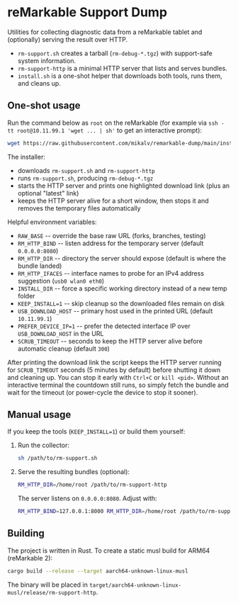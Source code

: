 # reMarkable Support Dump

Utilities for collecting diagnostic data from a reMarkable tablet and (optionally) serving the result over HTTP.

- `rm-support.sh` creates a tarball (`rm-debug-*.tgz`) with support-safe system information.
- `rm-support-http` is a minimal HTTP server that lists and serves bundles.
- `install.sh` is a one-shot helper that downloads both tools, runs them, and cleans up.

## One-shot usage

Run the command below as `root` on the reMarkable (for example via `ssh -tt root@10.11.99.1 'wget ... | sh'` to get an interactive prompt):

```sh
wget https://raw.githubusercontent.com/mikalv/remarkable-dump/main/install.sh -O- | sh
```

The installer:

- downloads `rm-support.sh` and `rm-support-http`
- runs `rm-support.sh`, producing `rm-debug-*.tgz`
- starts the HTTP server and prints one highlighted download link (plus an optional "latest" link)
- keeps the HTTP server alive for a short window, then stops it and removes the temporary files automatically

Helpful environment variables:

- `RAW_BASE` -- override the base raw URL (forks, branches, testing)
- `RM_HTTP_BIND` -- listen address for the temporary server (default `0.0.0.0:8080`)
- `RM_HTTP_DIR` -- directory the server should expose (default is where the bundle landed)
- `RM_HTTP_IFACES` -- interface names to probe for an IPv4 address suggestion (`usb0 wlan0 eth0`)
- `INSTALL_DIR` -- force a specific working directory instead of a new temp folder
- `KEEP_INSTALL=1` -- skip cleanup so the downloaded files remain on disk
- `USB_DOWNLOAD_HOST` -- primary host used in the printed URL (default `10.11.99.1`)
- `PREFER_DEVICE_IP=1` -- prefer the detected interface IP over `USB_DOWNLOAD_HOST` in the URL
- `SCRUB_TIMEOUT` -- seconds to keep the HTTP server alive before automatic cleanup (default `300`)

After printing the download link the script keeps the HTTP server running for `SCRUB_TIMEOUT` seconds (5 minutes by default) before shutting it down and cleaning up. You can stop it early with `Ctrl+C` or `kill <pid>`. Without an interactive terminal the countdown still runs, so simply fetch the bundle and wait for the timeout (or power-cycle the device to stop it sooner).

## Manual usage

If you keep the tools (`KEEP_INSTALL=1`) or build them yourself:

1. Run the collector:

   ```sh
   sh /path/to/rm-support.sh
   ```

2. Serve the resulting bundles (optional):

   ```sh
   RM_HTTP_DIR=/home/root /path/to/rm-support-http
   ```

   The server listens on `0.0.0.0:8080`. Adjust with:

   ```sh
   RM_HTTP_BIND=127.0.0.1:8000 RM_HTTP_DIR=/home/root /path/to/rm-support-http
   ```

## Building

The project is written in Rust. To create a static musl build for ARM64 (reMarkable 2):

```sh
cargo build --release --target aarch64-unknown-linux-musl
```

The binary will be placed in `target/aarch64-unknown-linux-musl/release/rm-support-http`.

